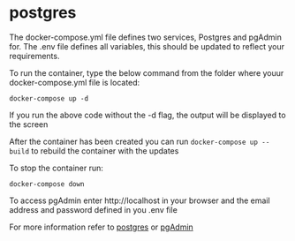 # postgres

The docker-compose.yml file defines two services, Postgres and pgAdmin for. The .env file defines all variables, this should be updated to reflect your requirements. 

To run the container, type the below command from the folder where youur docker-compose.yml file is located:

`docker-compose up -d`

If you run the above code without the -d flag, the output will be displayed to the screen

After the container has been created you can run `docker-compose up --build` to rebuild the container with the updates

To stop the container run:

`docker-compose down`

To access pgAdmin enter http://localhost in your browser and the email address and password defined in you .env file



For more information refer to [postgres](https://hub.docker.com/_/postgres) or [pgAdmin](https://www.pgadmin.org/docs/pgadmin4/4.13/container_deployment.html)


